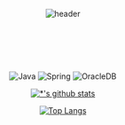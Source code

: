<div align='center'>
  
![header](https://capsule-render.vercel.app/api?type=rounded&color=timeGradient&text=%20%20%20suby-KWAK%20%20%20&height=200&fontSize=50&textBg=true&animation=fadeIn)

<br>
<br>
<br>
<br>

![Java](https://img.shields.io/badge/-Java-007396?style=flat-square&logo=Java&logoColor=ffffff)
![Spring](https://img.shields.io/badge/-Spring-6DB33F?style=for-the-badge&logo=Spring&logoColor=white)
![OracleDB](https://img.shields.io/badge/-OracleDB-F80000?style=flat-square&logo=oracle&logoColor=white)

[![*'s github stats](https://github-readme-stats.vercel.app/api?username=suby-kwak&show_icons=true)](https://github.com/suby-kwak) 

[![Top Langs](https://github-readme-stats.vercel.app/api/top-langs/?username=suby-kwak&layout=compact)](https://github.com/suby-kwak/github-readme-stats)
</div>
